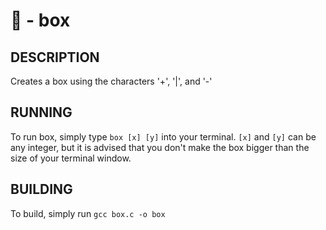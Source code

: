 # :white_square_button: - box

## DESCRIPTION

Creates a box using the characters '+', '|', and '-'

## RUNNING

To run box, simply type ````box [x] [y]```` into your terminal.  ````[x]```` and ````[y]```` can be any integer, but it is advised that you don't make the box bigger than the size of your terminal window.

## BUILDING

To build, simply run ````gcc box.c -o box````
